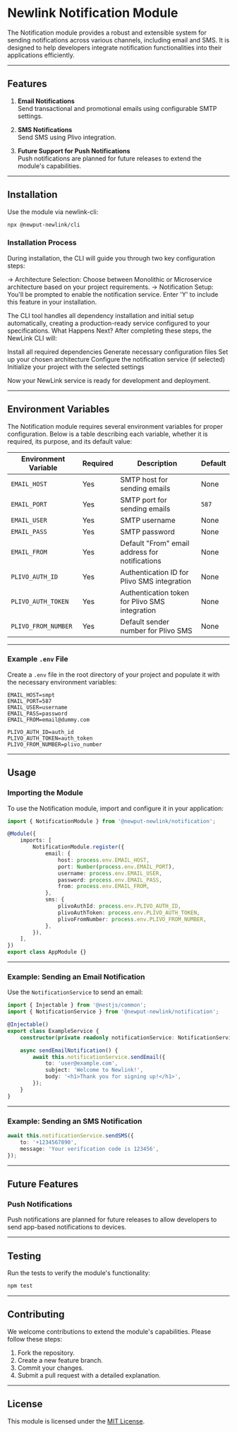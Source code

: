 # Newlink Notification Module

The Notification module provides a robust and extensible system for sending notifications across various channels, including email and SMS. It is designed to help developers integrate notification functionalities into their applications efficiently.

---

## Features

1. **Email Notifications**  
   Send transactional and promotional emails using configurable SMTP settings.

2. **SMS Notifications**  
   Send SMS using Plivo integration.

3. **Future Support for Push Notifications**  
   Push notifications are planned for future releases to extend the module's capabilities.

---

## Installation

Use the module via newlink-cli:

```bash
npx @newput-newlink/cli
```

### Installation Process

During installation, the CLI will guide you through two key configuration steps:

-> Architecture Selection: Choose between Monolithic or Microservice architecture based on your project requirements.
-> Notification Setup: You'll be prompted to enable the notification service. Enter 'Y' to include this feature in your installation.

The CLI tool handles all dependency installation and initial setup automatically, creating a production-ready service configured to your specifications.
What Happens Next?
After completing these steps, the NewLink CLI will:

Install all required dependencies
Generate necessary configuration files
Set up your chosen architecture
Configure the notification service (if selected)
Initialize your project with the selected settings

Now your NewLink service is ready for development and deployment.

---

## Environment Variables

The Notification module requires several environment variables for proper configuration. Below is a table describing each variable, whether it is required, its purpose, and its default value:

| Environment Variable | Required | Description                                    | Default |
| -------------------- | -------- | ---------------------------------------------- | ------- |
| `EMAIL_HOST`         | Yes      | SMTP host for sending emails                   | None    |
| `EMAIL_PORT`         | Yes      | SMTP port for sending emails                   | `587`   |
| `EMAIL_USER`         | Yes      | SMTP username                                  | None    |
| `EMAIL_PASS`         | Yes      | SMTP password                                  | None    |
| `EMAIL_FROM`         | Yes      | Default "From" email address for notifications | None    |
| `PLIVO_AUTH_ID`      | Yes      | Authentication ID for Plivo SMS integration    | None    |
| `PLIVO_AUTH_TOKEN`   | Yes      | Authentication token for Plivo SMS integration | None    |
| `PLIVO_FROM_NUMBER`  | Yes      | Default sender number for Plivo SMS            | None    |

---

### Example `.env` File

Create a `.env` file in the root directory of your project and populate it with the necessary environment variables:

```env
EMAIL_HOST=smpt
EMAIL_PORT=587
EMAIL_USER=username
EMAIL_PASS=password
EMAIL_FROM=email@dummy.com

PLIVO_AUTH_ID=auth_id
PLIVO_AUTH_TOKEN=auth_token
PLIVO_FROM_NUMBER=plivo_number
```

---

## Usage

### Importing the Module

To use the Notification module, import and configure it in your application:

```typescript
import { NotificationModule } from '@newput-newlink/notification';

@Module({
	imports: [
		NotificationModule.register({
			email: {
				host: process.env.EMAIL_HOST,
				port: Number(process.env.EMAIL_PORT),
				username: process.env.EMAIL_USER,
				password: process.env.EMAIL_PASS,
				from: process.env.EMAIL_FROM,
			},
			sms: {
				plivoAuthId: process.env.PLIVO_AUTH_ID,
				plivoAuthToken: process.env.PLIVO_AUTH_TOKEN,
				plivoFromNumber: process.env.PLIVO_FROM_NUMBER,
			},
		}),
	],
})
export class AppModule {}
```

---

### Example: Sending an Email Notification

Use the `NotificationService` to send an email:

```typescript
import { Injectable } from '@nestjs/common';
import { NotificationService } from '@newput-newlink/notification';

@Injectable()
export class ExampleService {
	constructor(private readonly notificationService: NotificationService) {}

	async sendEmailNotification() {
		await this.notificationService.sendEmail({
			to: 'user@example.com',
			subject: 'Welcome to Newlink!',
			body: '<h1>Thank you for signing up!</h1>',
		});
	}
}
```

---

### Example: Sending an SMS Notification

```typescript
await this.notificationService.sendSMS({
	to: '+1234567890',
	message: 'Your verification code is 123456',
});
```

---

## Future Features

### Push Notifications

Push notifications are planned for future releases to allow developers to send app-based notifications to devices.

---

## Testing

Run the tests to verify the module's functionality:

```bash
npm test
```

---

## Contributing

We welcome contributions to extend the module's capabilities. Please follow these steps:

1. Fork the repository.
2. Create a new feature branch.
3. Commit your changes.
4. Submit a pull request with a detailed explanation.

---

## License

This module is licensed under the [MIT License](LICENSE).
